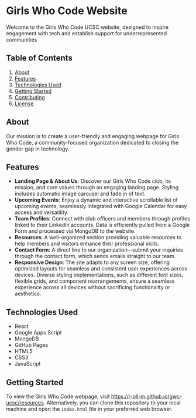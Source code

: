 # Girls Who Code Website
Welcome to the Girls Who Code UCSC website, designed to inspire engagement with tech and establish support for underrepresented communities

## Table of Contents
1. [About](#about)
2. [Features](#features)
3. [Technologies Used](#technologies-used)
4. [Getting Started](#getting-started)
5. [Contributing](#contributing)
6. [License](#license)

## About
Our mission is to create a user-friendly and engaging webpage for Girls Who Code, a community-focused organization dedicated to closing the gender gap in technology.

## Features
- **Landing Page & About Us**: Discover our Girls Who Code club, its mission, and core values through an engaging landing page. Styling includes automatic image carousel and fade in of text.
- **Upcoming Events**: Enjoy a dynamic and interactive scrollable list of upcoming events, seamlessly integrated with Google Calendar for easy access and versatility.
- **Team Profiles**: Connect with club officers and members through profiles linked to their LinkedIn accounts. Data is efficiently pulled from a Google Form and processed via MongoDB to the website.
- **Resources**: A well-organized section providing valuable resources to help members and visitors enhance their professional skills.
- **Contact Form**: A direct line to our organization—submit your inquiries through the contact form, which sends emails straight to our team.
- **Responsive Design**: The site adapts to any screen size, offering optimized layouts for seamless and consistent user experiences across devices. Diverse styling implementations, such as different font sizes, flexible grids, and component rearrangements, ensure a seamless experience across all devices without sacrificing functionality or aesthetics.


## Technologies Used
- React
- Google Apps Script
- MongoDB
- GitHub Pages
- HTML5
- CSS3
- JavaScript

## Getting Started
To view the Girls Who Code webpage, visit https://r-oli-m.github.io/gwc-ucsc/resources. Alternatively, you can clone this repository to your local machine and open the `index.html` file in your preferred web browser.
